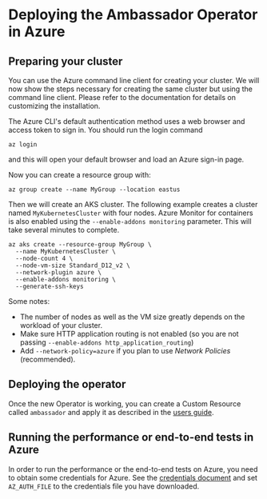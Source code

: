 # Deploying the Ambassador Operator in Azure

## Preparing your cluster

You can use the Azure command line client for creating your cluster. We will now show
the steps necessary for creating the same cluster but using the command line client.
Please refer to the documentation for details on customizing the installation.

The Azure CLI's default authentication method uses a web browser and access token to
sign in. You should run the login command

```shell script
az login
```

and this will open your default browser and load an Azure sign-in page.

Now you can create a resource group with:

```shell script
az group create --name MyGroup --location eastus
```

Then we will create an AKS cluster. The following example creates a cluster
named `MyKubernetesCluster` with four nodes. Azure Monitor for containers
is also enabled using the `--enable-addons monitoring` parameter. This will
take several minutes to complete.

```shell script
az aks create --resource-group MyGroup \
  --name MyKubernetesCluster \
  --node-count 4 \
  --node-vm-size Standard_D12_v2 \
  --network-plugin azure \
  --enable-addons monitoring \
  --generate-ssh-keys
```

Some notes:

- The number of nodes as well as the VM size greatly depends on the workload
  of your cluster. 
- Make sure HTTP application routing is not enabled (so you are not passing
  `--enable-addons http_application_routing`)
- Add `--network-policy=azure` if you plan to use _Network Policies_ (recommended).

## Deploying the operator

Once the new Operator is working, you can create a Custom Resource called `ambassador` and apply it
as described in the [users guide](using.md).
  
## Running the performance or end-to-end tests in Azure

In order to run the performance or the end-to-end tests on Azure, you need to obtain some credentials for Azure.
See the [credentials document](https://github.com/datawire/ambassador-operator/blob/master/ci/cluster-providers/CREDENTIALS.md#Azure)
and set `AZ_AUTH_FILE` to the credentials file you have downloaded.

